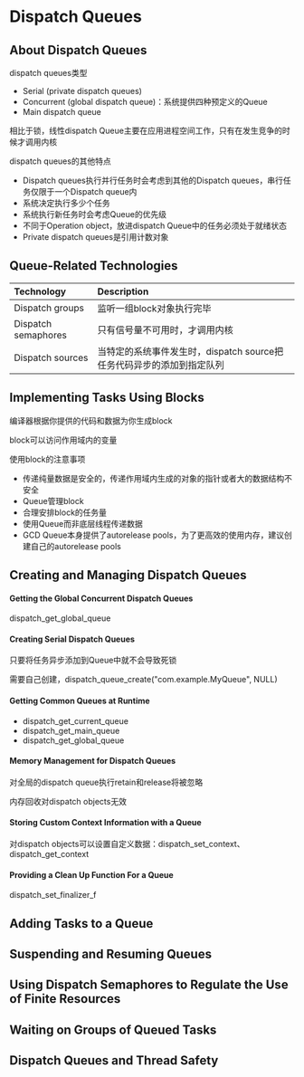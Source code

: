 # Dispatch Queues

## About Dispatch Queues

dispatch queues类型

* Serial \(private dispatch queues\)
* Concurrent \(global dispatch queue\)：系统提供四种预定义的Queue
* Main dispatch queue

相比于锁，线性dispatch Queue主要在应用进程空间工作，只有在发生竞争的时候才调用内核

dispatch queues的其他特点

* Dispatch queues执行并行任务时会考虑到其他的Dispatch queues，串行任务仅限于一个Dispatch queue内
* 系统决定执行多少个任务
* 系统执行新任务时会考虑Queue的优先级
* 不同于Operation object，放进dispatch Queue中的任务必须处于就绪状态
* Private dispatch queues是引用计数对象

## Queue-Related Technologies

| Technology | Description |
| :--- | :--- |
| Dispatch groups | 监听一组block对象执行完毕 |
| Dispatch semaphores | 只有信号量不可用时，才调用内核 |
| Dispatch sources | 当特定的系统事件发生时，dispatch source把任务代码异步的添加到指定队列 |

## Implementing Tasks Using Blocks

编译器根据你提供的代码和数据为你生成block

block可以访问作用域内的变量

使用block的注意事项

* 传递纯量数据是安全的，传递作用域内生成的对象的指针或者大的数据结构不安全
* Queue管理block
* 合理安排block的任务量
* 使用Queue而非底层线程传递数据
* GCD Queue本身提供了autorelease pools，为了更高效的使用内存，建议创建自己的autorelease pools

## Creating and Managing Dispatch Queues

#### Getting the Global Concurrent Dispatch Queues

dispatch\_get\_global\_queue

#### Creating Serial Dispatch Queues

只要将任务异步添加到Queue中就不会导致死锁

需要自己创建，dispatch\_queue\_create\("com.example.MyQueue", NULL\)

#### Getting Common Queues at Runtime

* dispatch\_get\_current\_queue
* dispatch\_get\_main\_queue
* dispatch\_get\_global\_queue

#### Memory Management for Dispatch Queues

对全局的dispatch queue执行retain和release将被忽略

内存回收对dispatch objects无效

#### Storing Custom Context Information with a Queue

对dispatch objects可以设置自定义数据：dispatch\_set\_context、dispatch\_get\_context

#### Providing a Clean Up Function For a Queue

dispatch\_set\_finalizer\_f

## Adding Tasks to a Queue

## Suspending and Resuming Queues

## Using Dispatch Semaphores to Regulate the Use of Finite Resources

## Waiting on Groups of Queued Tasks

## Dispatch Queues and Thread Safety

## 



